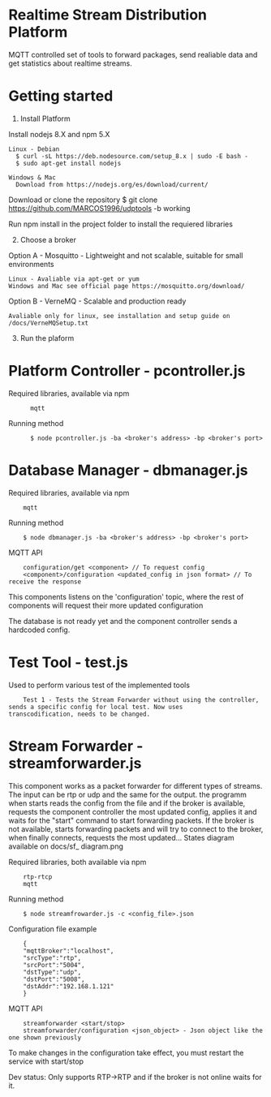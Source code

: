 # Realtime Stream Distribution Platform
MQTT controlled set of tools to forward packages, send realiable data and get statistics about realtime streams.

# Getting started

1. Install Platform

  Install nodejs 8.X and npm 5.X

    Linux - Debian
      $ curl -sL https://deb.nodesource.com/setup_8.x | sudo -E bash -
      $ sudo apt-get install nodejs

    Windows & Mac
      Download from https://nodejs.org/es/download/current/

  Download or clone the repository
    $ git clone https://github.com/MARCOS1996/udptools -b working

  Run npm install in the project folder to install the requiered libraries

2. Choose a broker

  Option A - Mosquitto - Lightweight and not scalable, suitable for small environments

    Linux - Avaliable via apt-get or yum
    Windows and Mac see official page https://mosquitto.org/download/

  Option B - VerneMQ - Scalable and production ready

    Avaliable only for linux, see installation and setup guide on /docs/VerneMQSetup.txt

3. Run the plaform

  <needs yo be documented>

# Platform Controller - pcontroller.js

  Required libraries, available via npm

          mqtt

  Running method

          $ node pcontroller.js -ba <broker's address> -bp <broker's port>

# Database Manager - dbmanager.js

Required libraries, available via npm

        mqtt

Running method

        $ node dbmanager.js -ba <broker's address> -bp <broker's port>

MQTT API

        configuration/get <component> // To request config
        <component>/configuration <updated_config in json format> // To receive the response

This components listens on the 'configuration' topic, where the rest
of components will request their more updated configuration

The database is not ready yet and the component controller sends a hardcoded config.

# Test Tool - test.js

Used to perform various test of the implemented tools

        Test 1 - Tests the Stream Forwarder without using the controller, sends a specific config for local test. Now uses              transcodification, needs to be changed.

# Stream Forwarder - streamforwarder.js

This component works as a packet forwarder for different types of streams. The input can be rtp or udp and the same for the output. the programm when starts reads the config from the file and if the broker is available, requests the component controller the most updated config, applies it and waits for the "start" command to start forwarding packets. If the broker is not available, starts forwarding packets and will try to connect to the broker, when finally connects, requests the most updated... States diagram available on docs/sf_ diagram.png

Required libraries, both available via npm

        rtp-rtcp
        mqtt

Running method

        $ node streamfrowarder.js -c <config_file>.json

Configuration file example

        {
        "mqttBroker":"localhost",
        "srcType":"rtp",
        "srcPort":"5004",
        "dstType":"udp",
        "dstPort":"5008",
        "dstAddr":"192.168.1.121"
        }

MQTT API

        streamforwarder <start/stop>
        streamforwarder/configuration <json_object> - Json object like the one shown previously

To make changes in the configuration take effect, you must restart the service with start/stop

Dev status: Only supports RTP->RTP and if the broker is not online waits for it.
